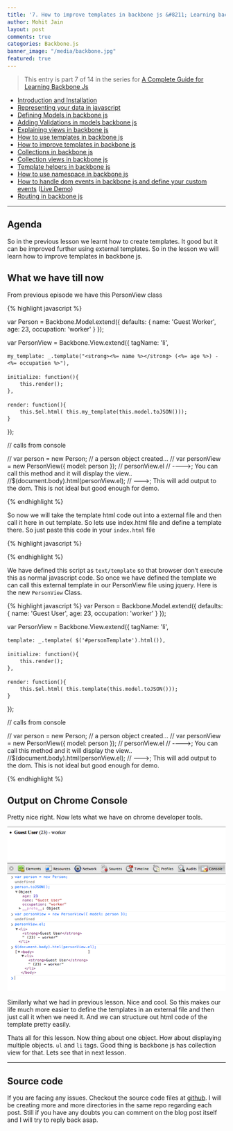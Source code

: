 ```yaml
---
title: '7. How to improve templates in backbone js &#8211; Learning backbone js'
author: Mohit Jain
layout: post
comments: true
categories: Backbone.js
banner_image: "/media/backbone.jpg"
featured: true
---
```


> This entry is part 7 of 14 in the series for [A Complete Guide for Learning Backbone Js](/2012/12/a-complete-guide-for-learning-backbone-js/)

* [Introduction and Installation](/2012/12/introduction-to-backbone-js-and-setting-up-an-working-environment)
* [Representing your data in javascript](/2012/12/2-representing-your-data-in-javascript-learning-backbone-js)
* [Defining Models in backbone js](/2012/12/3-defining-models-in-backbone-js-learning-backbone-js)
* [Adding Validations in models backbone js ](/2012/12/4-adding-validations-in-models-in-backbone-js-learning-backbone-js)
* [Explaining views in backbone js](/2012/12/5-explaining-views-in-backbone-js-learning-backbone-js)
* [How to use templates in backbone js ](/2012/12/how-to-use-templates-in-backbone-js-learning-backbone-js)
* [How to improve templates in backbone js](/2012/12/how-to-improve-templates-in-backbone-js-learning-backbone-js)
* [Collections in backbone js](/2012/12/8-collections-in-backbone-js-learning-backbone-js)
* [Collection views in backbone js ](/2012/12/9-collection-views-in-backbone-js-learning-backbone-js)
* [Template helpers in backbone js](/2012/12/template-helpers-in-backbone-js-learning-backbonejs)
* [How to use namespace in backbone js ](/2012/12/11-namespacing-in-backbone-js-learning-backbonejs)
* [How to handle dom events in backbone js and define your custom events](/2012/12/12-listening-to-dom-events-in-backbone-js-learning-backbone-js) ([Live Demo](http://listen-dom-events-backbone.herokuapp.com))
* [Routing in backbone js](/2013/01/routers-in-backbone-js-learning-backbone-js)

***

## Agenda

So in the previous lesson we learnt how to create templates. It good but it can be improved further using external templates. So in the lesson we will learn how to improve templates in backbone js.

## What we have till now

From previous episode we have this PersonView class

{% highlight javascript %}

var Person = Backbone.Model.extend({
	defaults: {
		name: 'Guest Worker',
		age: 23,
		occupation: 'worker'
	}
});

var PersonView = Backbone.View.extend({
	tagName: 'li',

	my_template: _.template("<strong><%= name %></strong> (<%= age %>) - <%= occupation %>"),

	initialize: function(){
		this.render();
	},

	render: function(){
		this.$el.html( this.my_template(this.model.toJSON()));
	}
});

// calls from console

// var person = new Person;  // a person object created...
// var personView = new PersonView({ model: person });
// personView.el   // ---->; You can call this method and it will display the view..
//$(document.body).html(personView.el);  //  --->; This will add output to the dom. This is not ideal but good enough for demo.

{% endhighlight %}

So now we will take the template html code out into a external file and then call it here in out template. So lets use index.html file and define a template there. So just paste this code in your `index.html` file

{% highlight javascript %}

<script id="personTemplate" type="text/template">
	<strong><%= name %></strong> (<%= age %>) - <%= occupation %>
</script>

{% endhighlight %}

We have defined this script as `text/template` so that browser don’t execute this as normal javascript code. So once we have defined the template we can call this external template in our PersonView file using jquery. Here is the new `PersonView` Class.

{% highlight javascript %}
var Person = Backbone.Model.extend({
	defaults: {
		name: 'Guest User',
		age: 23,
		occupation: 'worker'
	}
});

var PersonView = Backbone.View.extend({
	tagName: 'li',

	template: _.template( $('#personTemplate').html()),

	initialize: function(){
		this.render();
	},

	render: function(){
		this.$el.html( this.template(this.model.toJSON()));
	}
});

// calls from console

// var person = new Person;  // a person object created...
// var personView = new PersonView({ model: person });
// personView.el   // ---->; You can call this method and it will display the view..
//$(document.body).html(personView.el);  //  --->; This will add output to the dom. This is not ideal but good enough for demo.

{% endhighlight %}

<!--more-->

## Output on Chrome Console

Pretty nice right. Now lets what we have on chrome developer tools.

![Defining external templates in backbone js](/wp-content/uploads/2012/12/defining-templates-in-backbone-js.png)

Similarly what we had in previous lesson. Nice and cool. So this makes our life much more easier to define the templates in an external file and then just call it when we need it. And we can structure out html code of the template pretty easily.


Thats all for this lesson. Now thing about one object. How about displaying multiple objects. `ul` and `li` tags. Good thing is backbone js has collection view for that. Lets see that in next lesson.

***

## Source code

If you are facing any issues. Checkout the source code files at [github](https://github.com/mohitjain/learning_basics_backbone "Source Code for the post"). I will be creating more and more directories in the same repo regarding each post. Still if you have any doubts you can comment on the blog post itself and I will try to reply back asap.
